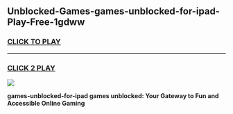 
## Unblocked-Games-games-unblocked-for-ipad-Play-Free-1gdww
<h3>
<a href="https://premium76.site?title=games-unblocked-for-ipad&ref=20M">CLICK TO PLAY</a></h3>
<hr>

<h3>
<a href="https://premium76.site?title=games-unblocked-for-ipad&ref=20M">CLICK 2 PLAY</a>
  
</h3>

<a href="https://premium76.site?title=games-unblocked-for-ipad&ref=19M"><img src="https://clearcache.store/games.png"></a>


**games-unblocked-for-ipad games unblocked: Your Gateway to Fun and Accessible Online Gaming**
